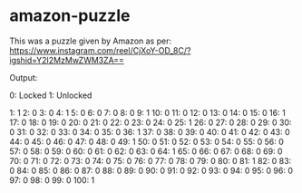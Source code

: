 # amazon-puzzle
This was a puzzle given by Amazon as per: https://www.instagram.com/reel/CjXoY-OD_8C/?igshid=Y2I2MzMwZWM3ZA==

Output:

0: Locked 
1: Unlocked 

1: 1 2: 0 3: 0 4: 1 5: 0 6: 0 7: 0 8: 0 9: 1 10: 0 
11: 0 12: 0 13: 0 14: 0 15: 0 16: 1 17: 0 18: 0 19: 0 20: 0 
21: 0 22: 0 23: 0 24: 0 25: 1 26: 0 27: 0 28: 0 29: 0 30: 0 
31: 0 32: 0 33: 0 34: 0 35: 0 36: 1 37: 0 38: 0 39: 0 40: 0 
41: 0 42: 0 43: 0 44: 0 45: 0 46: 0 47: 0 48: 0 49: 1 50: 0 
51: 0 52: 0 53: 0 54: 0 55: 0 56: 0 57: 0 58: 0 59: 0 60: 0 
61: 0 62: 0 63: 0 64: 1 65: 0 66: 0 67: 0 68: 0 69: 0 70: 0 
71: 0 72: 0 73: 0 74: 0 75: 0 76: 0 77: 0 78: 0 79: 0 80: 0 
81: 1 82: 0 83: 0 84: 0 85: 0 86: 0 87: 0 88: 0 89: 0 90: 0 
91: 0 92: 0 93: 0 94: 0 95: 0 96: 0 97: 0 98: 0 99: 0 100: 1 
